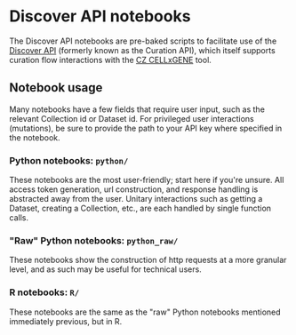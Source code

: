 # Discover API notebooks

The Discover API notebooks are pre-baked scripts to facilitate use of the 
[Discover API](https://api.cellxgene.cziscience.com/curation/ui/#/) (formerly known as the Curation API), which itself supports 
curation flow interactions with the [CZ CELLxGENE](https://cellxgene.cziscience.com/) tool.

## Notebook usage

Many notebooks have a few fields that require user input, such as the relevant Collection id or Dataset id. For 
privileged user interactions (mutations), be sure to provide the path to your API key where specified in the notebook.

### Python notebooks: `python/`

These notebooks are the most user-friendly; start here if you're unsure. All access token generation, url construction, and response 
handling is abstracted away from the user. Unitary interactions such as getting a Dataset, creating a Collection, etc., 
are each handled by single function calls.

### "Raw" Python notebooks: `python_raw/`

These notebooks show the construction of http requests at a more granular level, and as such may be useful for technical
users.

### R notebooks: `R/`

These notebooks are the same as the "raw" Python notebooks mentioned immediately previous, but in R.
